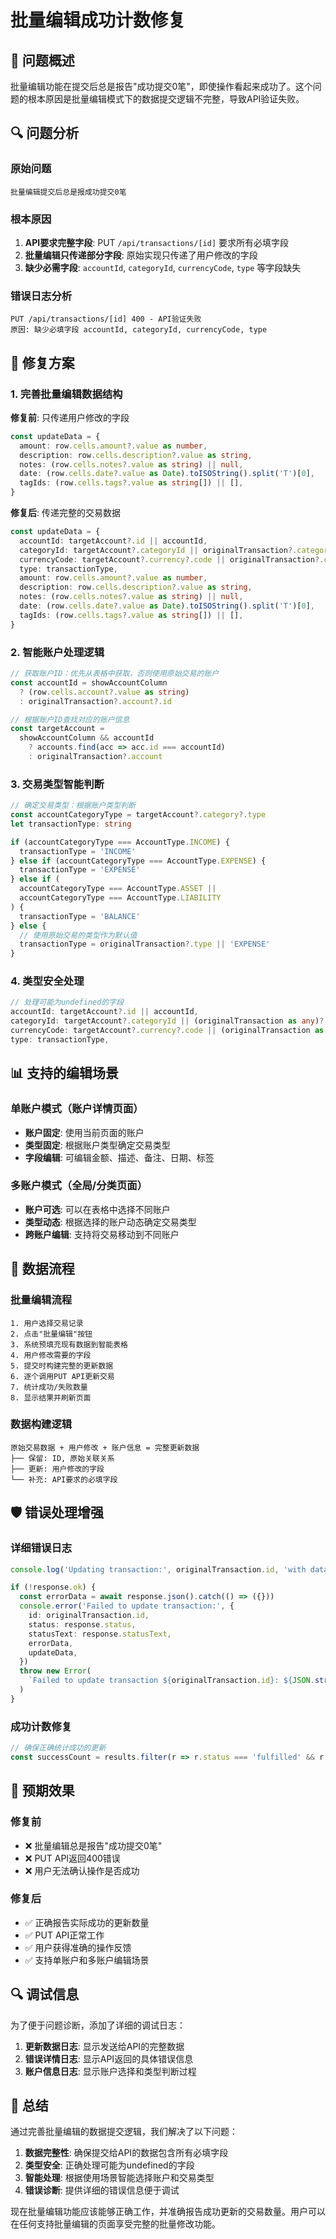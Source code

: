 # 批量编辑成功计数修复

## 🎯 问题概述

批量编辑功能在提交后总是报告"成功提交0笔"，即使操作看起来成功了。这个问题的根本原因是批量编辑模式下的数据提交逻辑不完整，导致API验证失败。

## 🔍 问题分析

### 原始问题

```
批量编辑提交后总是报成功提交0笔
```

### 根本原因

1. **API要求完整字段**: PUT `/api/transactions/[id]` 要求所有必填字段
2. **批量编辑只传递部分字段**: 原始实现只传递了用户修改的字段
3. **缺少必需字段**: `accountId`, `categoryId`, `currencyCode`, `type` 等字段缺失

### 错误日志分析

```
PUT /api/transactions/[id] 400 - API验证失败
原因: 缺少必填字段 accountId, categoryId, currencyCode, type
```

## 🔧 修复方案

### 1. 完善批量编辑数据结构

**修复前**: 只传递用户修改的字段

```typescript
const updateData = {
  amount: row.cells.amount?.value as number,
  description: row.cells.description?.value as string,
  notes: (row.cells.notes?.value as string) || null,
  date: (row.cells.date?.value as Date).toISOString().split('T')[0],
  tagIds: (row.cells.tags?.value as string[]) || [],
}
```

**修复后**: 传递完整的交易数据

```typescript
const updateData = {
  accountId: targetAccount?.id || accountId,
  categoryId: targetAccount?.categoryId || originalTransaction?.categoryId,
  currencyCode: targetAccount?.currency?.code || originalTransaction?.currencyCode || 'CNY',
  type: transactionType,
  amount: row.cells.amount?.value as number,
  description: row.cells.description?.value as string,
  notes: (row.cells.notes?.value as string) || null,
  date: (row.cells.date?.value as Date).toISOString().split('T')[0],
  tagIds: (row.cells.tags?.value as string[]) || [],
}
```

### 2. 智能账户处理逻辑

```typescript
// 获取账户ID：优先从表格中获取，否则使用原始交易的账户
const accountId = showAccountColumn
  ? (row.cells.account?.value as string)
  : originalTransaction?.account?.id

// 根据账户ID查找对应的账户信息
const targetAccount =
  showAccountColumn && accountId
    ? accounts.find(acc => acc.id === accountId)
    : originalTransaction?.account
```

### 3. 交易类型智能判断

```typescript
// 确定交易类型：根据账户类型判断
const accountCategoryType = targetAccount?.category?.type
let transactionType: string

if (accountCategoryType === AccountType.INCOME) {
  transactionType = 'INCOME'
} else if (accountCategoryType === AccountType.EXPENSE) {
  transactionType = 'EXPENSE'
} else if (
  accountCategoryType === AccountType.ASSET ||
  accountCategoryType === AccountType.LIABILITY
) {
  transactionType = 'BALANCE'
} else {
  // 使用原始交易的类型作为默认值
  transactionType = originalTransaction?.type || 'EXPENSE'
}
```

### 4. 类型安全处理

```typescript
// 处理可能为undefined的字段
accountId: targetAccount?.id || accountId,
categoryId: targetAccount?.categoryId || (originalTransaction as any)?.categoryId,
currencyCode: targetAccount?.currency?.code || (originalTransaction as any)?.currencyCode || 'CNY',
type: transactionType,
```

## 📊 支持的编辑场景

### 单账户模式（账户详情页面）

- **账户固定**: 使用当前页面的账户
- **类型固定**: 根据账户类型确定交易类型
- **字段编辑**: 可编辑金额、描述、备注、日期、标签

### 多账户模式（全局/分类页面）

- **账户可选**: 可以在表格中选择不同账户
- **类型动态**: 根据选择的账户动态确定交易类型
- **跨账户编辑**: 支持将交易移动到不同账户

## 🔄 数据流程

### 批量编辑流程

```
1. 用户选择交易记录
2. 点击"批量编辑"按钮
3. 系统预填充现有数据到智能表格
4. 用户修改需要的字段
5. 提交时构建完整的更新数据
6. 逐个调用PUT API更新交易
7. 统计成功/失败数量
8. 显示结果并刷新页面
```

### 数据构建逻辑

```
原始交易数据 + 用户修改 + 账户信息 = 完整更新数据
├── 保留: ID, 原始关联关系
├── 更新: 用户修改的字段
└── 补充: API要求的必填字段
```

## 🛡️ 错误处理增强

### 详细错误日志

```typescript
console.log('Updating transaction:', originalTransaction.id, 'with data:', updateData)

if (!response.ok) {
  const errorData = await response.json().catch(() => ({}))
  console.error('Failed to update transaction:', {
    id: originalTransaction.id,
    status: response.status,
    statusText: response.statusText,
    errorData,
    updateData,
  })
  throw new Error(
    `Failed to update transaction ${originalTransaction.id}: ${JSON.stringify(errorData)}`
  )
}
```

### 成功计数修复

```typescript
// 确保正确统计成功的更新
const successCount = results.filter(r => r.status === 'fulfilled' && r.value).length
```

## 🎯 预期效果

### 修复前

- ❌ 批量编辑总是报告"成功提交0笔"
- ❌ PUT API返回400错误
- ❌ 用户无法确认操作是否成功

### 修复后

- ✅ 正确报告实际成功的更新数量
- ✅ PUT API正常工作
- ✅ 用户获得准确的操作反馈
- ✅ 支持单账户和多账户编辑场景

## 🔍 调试信息

为了便于问题诊断，添加了详细的调试日志：

1. **更新数据日志**: 显示发送给API的完整数据
2. **错误详情日志**: 显示API返回的具体错误信息
3. **账户信息日志**: 显示账户选择和类型判断过程

## 📝 总结

通过完善批量编辑的数据提交逻辑，我们解决了以下问题：

1. **数据完整性**: 确保提交给API的数据包含所有必填字段
2. **类型安全**: 正确处理可能为undefined的字段
3. **智能处理**: 根据使用场景智能选择账户和交易类型
4. **错误诊断**: 提供详细的错误信息便于调试

现在批量编辑功能应该能够正确工作，并准确报告成功更新的交易数量。用户可以在任何支持批量编辑的页面享受完整的批量修改功能。
